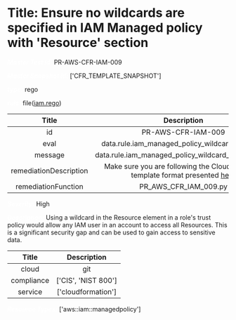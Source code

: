 



# Title: Ensure no wildcards are specified in IAM Managed policy with 'Resource' section


***<font color="white">Master Test Id:</font>*** PR-AWS-CFR-IAM-009

***<font color="white">Master Snapshot Id:</font>*** ['CFR_TEMPLATE_SNAPSHOT']

***<font color="white">type:</font>*** rego

***<font color="white">rule:</font>*** file([iam.rego])  
  
  
  
  

|Title|Description|
| :---: | :---: |
|id|PR-AWS-CFR-IAM-009|
|eval|data.rule.iam_managed_policy_wildcard_resource|
|message|data.rule.iam_managed_policy_wildcard_resource_err|
|remediationDescription|Make sure you are following the Cloudformation template format presented <a href='https://docs.aws.amazon.com/AWSCloudFormation/latest/UserGuide/aws-resource-iam-role.html' target='_blank'>here</a>|
|remediationFunction|PR_AWS_CFR_IAM_009.py|


***<font color="white">Severity:</font>*** High

***<font color="white">Description:</font>*** Using a wildcard in the Resource element in a role's trust policy would allow any IAM user in an account to access all Resources. This is a significant security gap and can be used to gain access to sensitive data.  
  
  

|Title|Description|
| :---: | :---: |
|cloud|git|
|compliance|['CIS', 'NIST 800']|
|service|['cloudformation']|


***<font color="white">Resource Types:</font>*** ['aws::iam::managedpolicy']


[iam.rego]: https://github.com/prancer-io/prancer-compliance-test/tree/master/aws/iac/iam.rego
